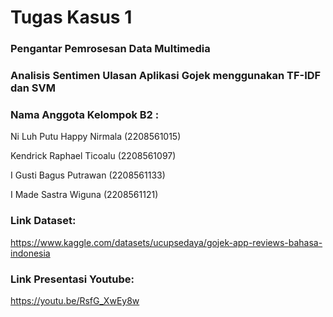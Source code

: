 # Tugas Kasus 1 

### Pengantar Pemrosesan Data Multimedia


### Analisis Sentimen Ulasan Aplikasi Gojek menggunakan TF-IDF dan SVM


### Nama Anggota Kelompok B2 : 

Ni Luh Putu Happy Nirmala (2208561015)

Kendrick Raphael Ticoalu (2208561097)

I Gusti Bagus Putrawan  (2208561133)

I Made Sastra Wiguna (2208561121)


### Link Dataset: 

https://www.kaggle.com/datasets/ucupsedaya/gojek-app-reviews-bahasa-indonesia


### Link Presentasi Youtube: 

https://youtu.be/RsfG_XwEy8w
